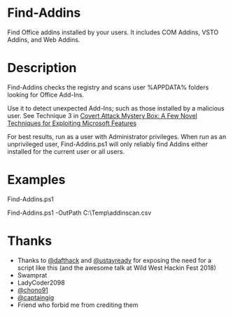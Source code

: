 # Find-Addins
   Find Office addins installed by your users. It includes COM Addins, VSTO Addins, and Web Addins.
# Description
   Find-Addins checks the registry and scans user %APPDATA% folders looking for Office Add-Ins.

   Use it to detect unexpected Add-Ins; such as those installed by a malicious user. See Technique 3 in [Covert Attack Mystery Box: A Few Novel Techniques for Exploiting Microsoft Features](https://www.slideshare.net/dafthack/covert-attack-mystery-box-a-few-novel-techniques-for-exploiting-microsoft-features)

   For best results, run as a user with Administrator privileges. When run as an unprivileged user, Find-Addins.ps1 will only reliably find Addins either installed for the current user or all users.
# Examples
   Find-Addins.ps1
   
   Find-Addins.ps1 -OutPath C:\Temp\addinscan.csv
   
# Thanks
   * Thanks to [@dafthack](https://github.com/dafthack) and [@ustayready](https://github.com/ustayready) for exposing the need for a script like this (and the awesome talk at Wild West Hackin Fest 2018)
   * Swamprat
   * LadyCoder2098
   * [@chono91](https://github.com/chono91)
   * [@captaingig](https://github.com//captaingig)
   * Friend who forbid me from crediting them
